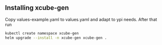 ## Installing xcube-gen

Copy values-example.yaml to values.yaml and adapt to ypi needs. 
After that run

```bash
kubectl create namespace xcube-gen
helm upgrade --install -n xcube-gen xcube-gen .
```
